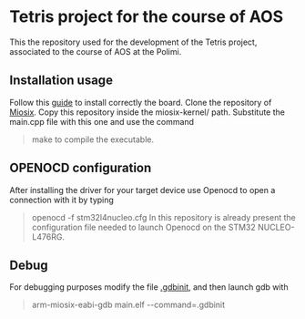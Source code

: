 # Tetris project for the course of AOS

This the repository used for the development of the Tetris project, associated to the course of AOS at the Polimi.

## Installation usage
Follow this [guide](https://miosix.org/wiki/index.php?title=Linux_Quick_Start) to install correctly the board.
Clone the repository of [Miosix](https://github.com/fedetft/miosix-kernel).
Copy this repository inside the miosix-kernel/ path. Substitute the main.cpp file with this one and use the command
>make
to compile the executable.
## OPENOCD configuration
After installing the driver for your target device use Openocd to open a connection with it by typing 
>openocd -f stm32l4nucleo.cfg 
In this repository is already present the configuration file needed to launch Openocd on the STM32 NUCLEO-L476RG.

## Debug
For debugging purposes modify the file [.gdbinit](.gdbinit), and then launch gdb with
>arm-miosix-eabi-gdb main.elf --command=.gdbinit
